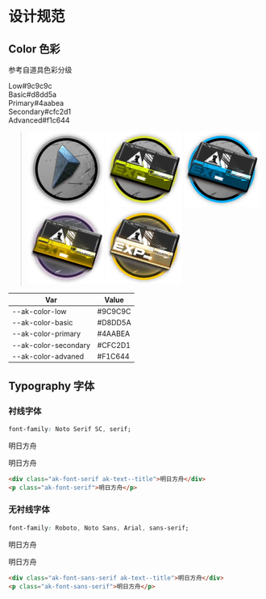 # 设计规范

## Color 色彩

参考自道具色彩分级

<div class="ak-color-box" style="background">
  <div class="ak-color-item bg-low"><span class="color-level">Low</span><span class="color-code">#9c9c9c</span></div>
  <div class="ak-color-item bg-basic"><span class="color-level">Basic</span><span class="color-code">#d8dd5a</span></div>
  <div class="ak-color-item bg-primary"><span class="color-level">Primary</span><span class="color-code">#4aabea</span></div>
  <div class="ak-color-item bg-secondary"><span class="color-level">Secondary</span><span class="color-code">#cfc2d1</span></div>
  <div class="ak-color-item bg-advanced"><span class="color-level">Advanced</span><span class="color-code">#f1c644</span></div>
</div>

<div class="ak-ref">

> ![异铁碎片](/img/game/foreign-iron-fragments.webp) ![基础作战记录](/img/game/basic-combat-record.webp) ![初级作战记录](/img/game/primary-combat-record.webp) ![中级作战记录](/img/game/intermediate-combat-record.webp) ![高级作战记录](/img/game/advanced-combat-record.webp)

</div>

| Var                  | Value   |
| -------------------- | ------- |
| --ak-color-low       | #9C9C9C |
| --ak-color-basic     | #D8DD5A |
| --ak-color-primary   | #4AABEA |
| --ak-color-secondary | #CFC2D1 |
| --ak-color-advaned   | #F1C644 |

## Typography 字体

### 衬线字体

```css
font-family: Noto Serif SC, serif;
```

<div class="ak-font-serif ak-text--title">明日方舟</div>
<p class="ak-font-serif">明日方舟</p>

```html
<div class="ak-font-serif ak-text--title">明日方舟</div>
<p class="ak-font-serif">明日方舟</p>
```

### 无衬线字体

```css
font-family: Roboto, Noto Sans, Arial, sans-serif;
```

<div class="ak-font-sans-serif ak-text--title">明日方舟</div>
<p class="ak-font-sans-serif">明日方舟</p>

```html
<div class="ak-font-sans-serif ak-text--title">明日方舟</div>
<p class="ak-font-sans-serif">明日方舟</p>
```
